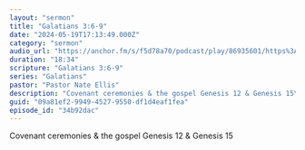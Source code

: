 ```yaml
---
layout: "sermon"
title: "Galatians 3:6-9"
date: "2024-05-19T17:13:49.000Z"
category: "sermon"
audio_url: "https://anchor.fm/s/f5d78a70/podcast/play/86935601/https%3A%2F%2Fd3ctxlq1ktw2nl.cloudfront.net%2Fproduction%2F2024-4-19%2F378087791-48000-1-289f911b7aebd.m4a"
duration: "18:34"
scripture: "Galatians 3:6-9"
series: "Galatians"
pastor: "Pastor Nate Ellis"
description: "Covenant ceremonies & the gospel Genesis 12 & Genesis 15\n"
guid: "09a81ef2-9949-4527-9550-df1d4eaf1fea"
episode_id: "34b92dac"
---
```


Covenant ceremonies & the gospel Genesis 12 & Genesis 15


